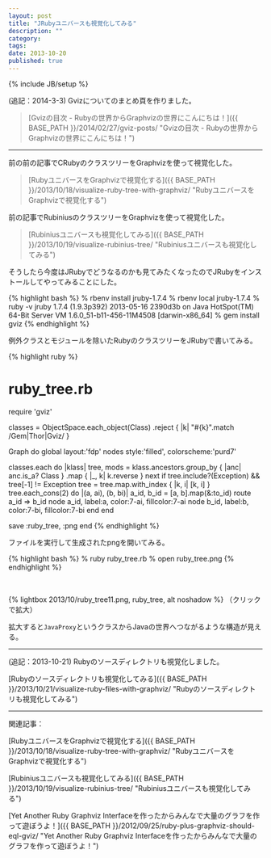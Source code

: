 ```yaml
---
layout: post
title: "JRubyユニバースも視覚化してみる"
description: ""
category: 
tags: 
date: 2013-10-20
published: true
---
```

{% include JB/setup %}

(追記：2014-3-3) Gvizについてのまとめ頁を作りました。

> [Gvizの目次 - Rubyの世界からGraphvizの世界にこんにちは！]({{ BASE_PATH }}/2014/02/27/gviz-posts/ "Gvizの目次 - Rubyの世界からGraphvizの世界にこんにちは！")

---


前の前の記事でCRubyのクラスツリーをGraphvizを使って視覚化した。

> [RubyユニバースをGraphvizで視覚化する]({{ BASE_PATH }}/2013/10/18/visualize-ruby-tree-with-graphviz/ "RubyユニバースをGraphvizで視覚化する")

前の記事でRubiniusのクラスツリーをGraphvizを使って視覚化した。

> [Rubiniusユニバースも視覚化してみる]({{ BASE_PATH }}/2013/10/19/visualize-rubinius-tree/ "Rubiniusユニバースも視覚化してみる")

そうしたら今度はJRubyでどうなるのかも見てみたくなったのでJRubyをインストールしてやってみることにした。

{% highlight bash %}
% rbenv install jruby-1.7.4
% rbenv local jruby-1.7.4
% ruby -v
jruby 1.7.4 (1.9.3p392) 2013-05-16 2390d3b on Java HotSpot(TM) 64-Bit Server VM 1.6.0_51-b11-456-11M4508 [darwin-x86_64]
% gem install gviz
{% endhighlight %}


例外クラスとモジュールを除いたRubyのクラスツリーをJRubyで書いてみる。

{% highlight ruby %}
 # ruby_tree.rb
 require 'gviz'
 
 classes = ObjectSpace.each_object(Class)
                      .reject { |k| "#{k}".match /Gem|Thor|Gviz/ }
 
 Graph do
   global layout:'fdp'
   nodes style:'filled', colorscheme:'purd7'
 
   classes.each do |klass|
     tree, mods = klass.ancestors.group_by { |anc| anc.is_a? Class }
                       .map { |_, k| k.reverse }
     next if tree.include?(Exception) && tree[-1] != Exception
     tree = tree.map.with_index { |k, i| [k, i] }
     tree.each_cons(2) do |(a, ai), (b, bi)|
       a_id, b_id = [a, b].map(&:to_id)
       route a_id => b_id
       node a_id, label:a, color:7-ai, fillcolor:7-ai
       node b_id, label:b, color:7-bi, fillcolor:7-bi
     end
   end
 
   save :ruby_tree, :png
 end
{% endhighlight %}


ファイルを実行して生成されたpngを開いてみる。

{% highlight bash %}
% ruby ruby_tree.rb
% open ruby_tree.png
{% endhighlight %}


<br/>


{% lightbox  2013/10/ruby_tree11.png, ruby_tree, alt noshadow %}
（クリックで拡大）

拡大すると`JavaProxy`というクラスからJavaの世界へつながるような構造が見える。


---

(追記：2013-10-21) Rubyのソースディレクトリも視覚化しました。

[Rubyのソースディレクトリも視覚化してみる]({{ BASE_PATH }}/2013/10/21/visualize-ruby-files-with-graphviz/ "Rubyのソースディレクトリも視覚化してみる")


---

関連記事：

[RubyユニバースをGraphvizで視覚化する]({{ BASE_PATH }}/2013/10/18/visualize-ruby-tree-with-graphviz/ "RubyユニバースをGraphvizで視覚化する")

[Rubiniusユニバースも視覚化してみる]({{ BASE_PATH }}/2013/10/19/visualize-rubinius-tree/ "Rubiniusユニバースも視覚化してみる")

[Yet Another Ruby Graphviz Interfaceを作ったからみんなで大量のグラフを作って遊ぼうよ！]({{ BASE_PATH }}/2012/09/25/ruby-plus-graphviz-should-eql-gviz/ "Yet Another Ruby Graphviz Interfaceを作ったからみんなで大量のグラフを作って遊ぼうよ！")

